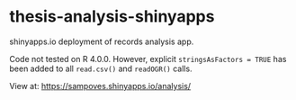 # thesis-analysis-shinyapps
shinyapps.io deployment of records analysis app.

Code not tested on R 4.0.0. However, explicit ``stringsAsFactors = TRUE`` has been added to all ``read.csv()`` and ``readOGR()`` calls.

View at: https://sampoves.shinyapps.io/analysis/
